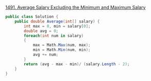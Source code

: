[1491. Average Salary Excluding the Minimum and Maximum Salary](https://leetcode.com/problems/average-salary-excluding-the-minimum-and-maximum-salary)

```cs
public class Solution {
    public double Average(int[] salary) {
        int max = 0, min = salary[0];
        double avg = 0;
        foreach(int num in salary)
        {
            max = Math.Max(num, max);
            min = Math.Min(num, min);
            avg += num;
        }
        return (avg - max - min)/ (salary.Length - 2);
    }
}

```
